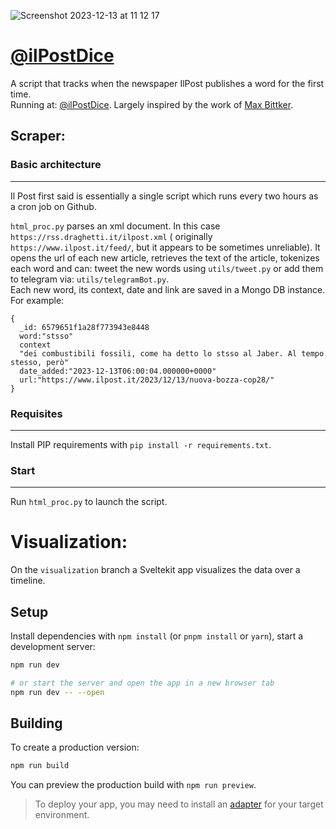 ![Screenshot 2023-12-13 at 11 12 17](https://github.com/sinanatra/ilpost-first-said/assets/20107875/85706397-c821-4705-bfae-cb4d8d882a18)

# [@ilPostDice](https://twitter.com/ilpostdice)

A script that tracks when the newspaper IlPost publishes a word for the first time.  
Running at: [@ilPostDice](https://t.me/nuoveparoledelpost). Largely inspired by the work of [Max Bittker](https://www.nytimes.com/2022/01/25/learning/lesson-plans/lesson-of-the-day-when-the-times-first-says-it-this-twitter-bot-tracks-it.html).

## Scraper:
### Basic architecture
----------

Il Post first said is essentially a single script which runs every two hours as a cron job on Github.

`html_proc.py` parses an xml document. In this case `https://rss.draghetti.it/ilpost.xml` ( originally `https://www.ilpost.it/feed/`, but it appears to be sometimes unreliable).
It opens the url of each new article, retrieves the text of the article, tokenizes each word and can: tweet the new words using `utils/tweet.py` or add them to telegram via: `utils/telegramBot.py`.   
Each new word, its context, date and link are saved in a Mongo DB instance. For example:
```
{
  _id: 6579651f1a28f773943e8448
  word:"stsso"
  context
  "dei combustibili fossili, come ha detto lo stsso al Jaber. Al tempo stesso, però"
  date_added:"2023-12-13T06:00:04.000000+0000"
  url:"https://www.ilpost.it/2023/12/13/nuova-bozza-cop28/"
}
```


### Requisites
----------

Install PIP requirements with `pip install -r requirements.txt`.

### Start
-----

Run `html_proc.py` to launch the script.

# Visualization:


On the `visualization` branch a Sveltekit app visualizes the data over a timeline.

## Setup
Install dependencies with `npm install` (or `pnpm install` or `yarn`), start a development server:

```bash
npm run dev

# or start the server and open the app in a new browser tab
npm run dev -- --open
```

## Building

To create a production version:

```bash
npm run build
```

You can preview the production build with `npm run preview`.

> To deploy your app, you may need to install an [adapter](https://kit.svelte.dev/docs/adapters) for your target environment.
